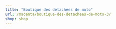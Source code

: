 ```yaml
---
title: "Boutique des détachées de moto"
url: /macenta/boutique-des-detachees-de-moto-3/
shop: shop
---
```

